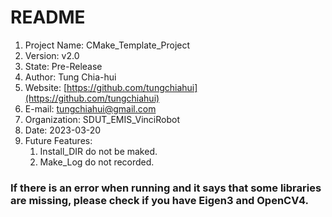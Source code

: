 # README
1. Project Name: CMake_Template_Project
2. Version: v2.0
3. State: Pre-Release
4. Author: Tung Chia-hui
5. Website: [https://github.com/tungchiahui](https://github.com/tungchiahui)
6. E-mail: tungchiahui@gmail.com
7. Organization: SDUT_EMIS_VinciRobot
8. Date: 2023-03-20
9. Future Features: 
    1. Install_DIR do not be maked.
    2. Make_Log do not recorded.



### If there is an error when running and it says that some libraries are missing, please check if you have Eigen3 and OpenCV4.